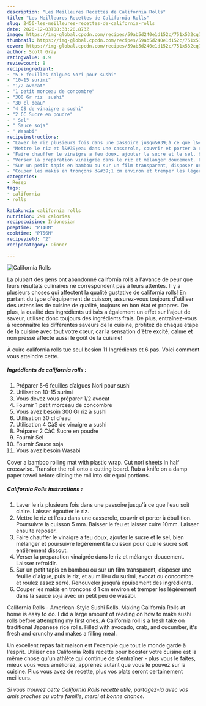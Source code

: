 ```yaml
---
description: "Les Meilleures Recettes de California Rolls"
title: "Les Meilleures Recettes de California Rolls"
slug: 2456-les-meilleures-recettes-de-california-rolls
date: 2020-12-03T08:33:20.873Z
image: https://img-global.cpcdn.com/recipes/59ab5d240e1d152c/751x532cq70/california-rolls-photo-principale-de-la-recette.jpg
thumbnail: https://img-global.cpcdn.com/recipes/59ab5d240e1d152c/751x532cq70/california-rolls-photo-principale-de-la-recette.jpg
cover: https://img-global.cpcdn.com/recipes/59ab5d240e1d152c/751x532cq70/california-rolls-photo-principale-de-la-recette.jpg
author: Scott Gray
ratingvalue: 4.9
reviewcount: 8
recipeingredient:
- "5-6 feuilles dalgues Nori pour sushi"
- "10-15 surimi"
- "1/2 avocat"
- "1 petit morceau de concombre"
- "300 Gr riz  sushi"
- "30 cl deau"
- "4 CS de vinaigre a sushi"
- "2 CC Sucre en poudre"
- " Sel"
- " Sauce soja"
- " Wasabi"
recipeinstructions:
- "Laver le riz plusieurs fois dans une passoire jusqu&#39;à ce que l&#39;eau soit claire. Laisser égoutter le riz."
- "Mettre le riz et l&#39;eau dans une casserole, couvrir et porter à ébullition. Poursuivre la cuisson 5 mm. Baisser le feu et laisser cuire 10mm. Laisser ensuite reposer."
- "Faire chauffer le vinaigre a feu doux, ajouter le sucre et le sel, bien mélanger et poursuivre légèrement la cuisson pour que le sucre soit entièrement dissout."
- "Verser la preparation vinaigrée dans le riz et mélanger doucement. Laisser refroidir."
- "Sur un petit tapis en bambou ou sur un film transparent, disposer une feuille d&#39;algue, puis le riz, et au milieu du surimi, avocat ou concombre et roulez assez serré. Renouveler jusqu&#39;à épuisement des ingrédients."
- "Couper les makis en tronçons d&#39;1 cm environ et tremper les légèrement dans la sauce soja avec un petit peu de wasabi."
categories:
- Resep
tags:
- california
- rolls

katakunci: california rolls 
nutrition: 291 calories
recipecuisine: Indonesian
preptime: "PT40M"
cooktime: "PT56M"
recipeyield: "2"
recipecategory: Dinner

---
```



![California Rolls](https://img-global.cpcdn.com/recipes/59ab5d240e1d152c/751x532cq70/california-rolls-photo-principale-de-la-recette.jpg)

La plupart des gens ont abandonné california rolls à l'avance de peur que leurs résultats culinaires ne correspondent pas à leurs attentes. Il y a plusieurs choses qui affectent la qualité gustative de california rolls! En partant du type d'équipement de cuisson, assurez-vous toujours d'utiliser des ustensiles de cuisine de qualité, toujours en bon état et propres. De plus, la qualité des ingrédients utilisés a également un effet sur l'ajout de saveur, utilisez donc toujours des ingrédients frais. De plus, entraînez-vous à reconnaître les différentes saveurs de la cuisine, profitez de chaque étape de la cuisine avec tout votre cœur, car la sensation d'être excité, calme et non pressé affecte aussi le goût de la cuisine!

<!--inarticleads1-->

À cuire california rolls tue seul besion 11 Ingrédients et 6 pas. Voici comment vous atteindre cette.

##### Ingrédients de california rolls :

1. Préparer 5-6 feuilles d’algues Nori pour sushi
1. Utilisation 10-15 surimi
1. Vous devez vous préparer 1/2 avocat
1. Fournir 1 petit morceau de concombre
1. Vous avez besoin 300 Gr riz à sushi
1. Utilisation 30 cl d&#39;eau
1. Utilisation 4 CàS de vinaigre a sushi
1. Préparer 2 CàC Sucre en poudre
1. Fournir  Sel
1. Fournir  Sauce soja
1. Vous avez besoin  Wasabi


Cover a bamboo rolling mat with plastic wrap. Cut nori sheets in half crosswise. Transfer the roll onto a cutting board. Rub a knife on a damp paper towel before slicing the roll into six equal portions. 

<!--inarticleads2-->

##### California Rolls instructions :

1. Laver le riz plusieurs fois dans une passoire jusqu&#39;à ce que l&#39;eau soit claire. Laisser égoutter le riz.
1. Mettre le riz et l&#39;eau dans une casserole, couvrir et porter à ébullition. Poursuivre la cuisson 5 mm. Baisser le feu et laisser cuire 10mm. Laisser ensuite reposer.
1. Faire chauffer le vinaigre a feu doux, ajouter le sucre et le sel, bien mélanger et poursuivre légèrement la cuisson pour que le sucre soit entièrement dissout.
1. Verser la preparation vinaigrée dans le riz et mélanger doucement. Laisser refroidir.
1. Sur un petit tapis en bambou ou sur un film transparent, disposer une feuille d&#39;algue, puis le riz, et au milieu du surimi, avocat ou concombre et roulez assez serré. Renouveler jusqu&#39;à épuisement des ingrédients.
1. Couper les makis en tronçons d&#39;1 cm environ et tremper les légèrement dans la sauce soja avec un petit peu de wasabi.


California Rolls - American-Style Sushi Rolls. Making California Rolls at home is easy to do. I did a large amount of reading on how to make sushi rolls before attempting my first ones. A California roll is a fresh take on traditional Japanese rice rolls. Filled with avocado, crab, and cucumber, it&#39;s fresh and crunchy and makes a filling meal. 

<!--inarticleads1-->

<p>
Un excellent repas fait maison est l'exemple que tout le monde garde à l'esprit. Utiliser ces California Rolls recette pour booster votre cuisine est la même chose qu'un athlète qui continue de s'entraîner - plus vous le faites, mieux vous vous améliorez, apprenez autant que vous le pouvez sur la cuisine. Plus vous avez de recette, plus vos plats seront certainement meilleurs.
</p>

<p>
<i>Si vous trouvez cette California Rolls recette utile, partagez-la avec vos amis proches ou votre famille, merci et bonne chance.</i>
</p>
